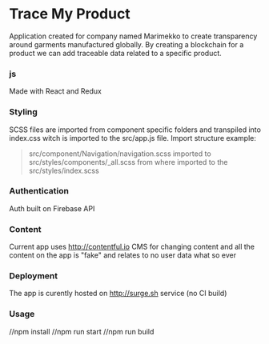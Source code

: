 # Trace My Product

Application created for company named Marimekko to create transparency around garments manufactured globally. By creating a blockchain for a product we can add traceable data related to a specific product.

### js
Made with React and Redux

### Styling
SCSS files are imported from component specific folders and transpiled into index.css witch is imported to the src/app.js file.
Import structure example:

> src/component/Navigation/navigation.scss 
imported to 
>src/styles/components/_all.scss 
from where imported to the 
>src/styles/index.scss

### Authentication
Auth built on Firebase API 

### Content 
Current app uses http://contentful.io CMS for changing content and all the content on the app is "fake" and relates to no user data what so ever

### Deployment
The app is curently hosted on http://surge.sh service (no CI build)

### Usage

//npm install
//npm run start
//npm run build

